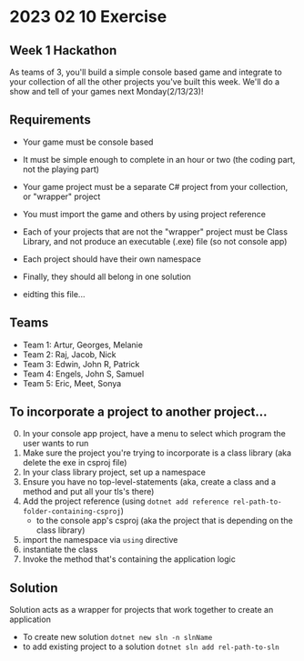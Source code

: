 # 2023 02 10 Exercise
## Week 1 Hackathon
As teams of 3, you'll build a simple console based game and integrate to your collection of all the other projects you've built this week. We'll do a show and tell of your games next Monday(2/13/23)!

## Requirements
- Your game must be console based
- It must be simple enough to complete in an hour or two (the coding part, not the playing part)

- Your game project must be a separate C# project from your collection, or "wrapper" project
- You must import the game and others by using project reference
- Each of your projects that are not the "wrapper" project must be Class Library, and not produce an executable (.exe) file (so not console app)
- Each project should have their own namespace
- Finally, they should all belong in one solution

- eidting this file...
## Teams
- Team 1: Artur, Georges, Melanie
- Team 2: Raj, Jacob, Nick
- Team 3: Edwin, John R, Patrick
- Team 4: Engels, John S, Samuel
- Team 5: Eric, Meet, Sonya

## To incorporate a project to another project...
0. In your console app project, have a menu to select which program the user wants to run
1. Make sure the project you're trying to incorporate is a class library (aka delete the <OutputType>exe</OutputType> in csproj file)
2. In your class library project, set up a namespace
3. Ensure you have no top-level-statements (aka, create a class and a method and put all your tls's there)
4. Add the project reference (using `dotnet add reference rel-path-to-folder-containing-csproj`)
    - to the console app's csproj (aka the project that is depending on the class library)
5. import the namespace via `using` directive
6. instantiate the class
7. Invoke the method that's containing the application logic

## Solution
Solution acts as a wrapper for projects that work together to create an application
- To create new solution `dotnet new sln -n slnName`
- to add existing project to a solution `dotnet sln add rel-path-to-sln`